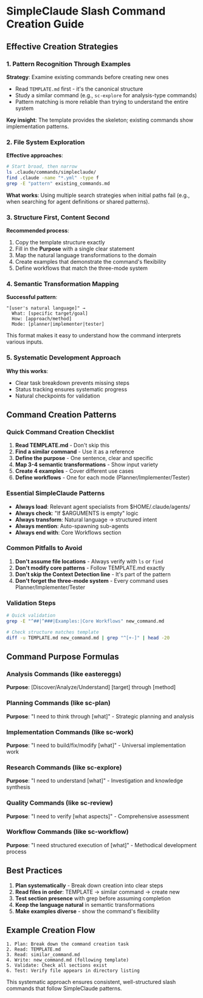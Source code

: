 # SimpleClaude Slash Command Creation Guide

## Effective Creation Strategies

### 1. Pattern Recognition Through Examples

**Strategy**: Examine existing commands before creating new ones

- Read `TEMPLATE.md` first - it's the canonical structure
- Study a similar command (e.g., `sc-explore` for analysis-type commands)
- Pattern matching is more reliable than trying to understand the entire system

**Key insight**: The template provides the skeleton; existing commands show implementation patterns.

### 2. File System Exploration

**Effective approaches**:

```bash
# Start broad, then narrow
ls .claude/commands/simpleclaude/
find .claude -name "*.yml" -type f
grep -E "pattern" existing_commands.md
```

**What works**: Using multiple search strategies when initial paths fail (e.g., when searching for agent definitions or shared patterns).

### 3. Structure First, Content Second

**Recommended process**:

1. Copy the template structure exactly
2. Fill in the **Purpose** with a single clear statement
3. Map the natural language transformations to the domain
4. Create examples that demonstrate the command's flexibility
5. Define workflows that match the three-mode system

### 4. Semantic Transformation Mapping

**Successful pattern**:

```
"[user's natural language]" →
  What: [specific target/goal]
  How: [approach/method]
  Mode: [planner|implementer|tester]
```

This format makes it easy to understand how the command interprets various inputs.

### 5. Systematic Development Approach

**Why this works**:

- Clear task breakdown prevents missing steps
- Status tracking ensures systematic progress
- Natural checkpoints for validation

## Command Creation Patterns

### Quick Command Creation Checklist

1. **Read TEMPLATE.md** - Don't skip this
2. **Find a similar command** - Use it as a reference
3. **Define the purpose** - One sentence, clear and specific
4. **Map 3-4 semantic transformations** - Show input variety
5. **Create 4 examples** - Cover different use cases
6. **Define workflows** - One for each mode (Planner/Implementer/Tester)

### Essential SimpleClaude Patterns

- **Always load**: Relevant agent specialists from $HOME/.claude/agents/ 
- **Always check**: "If $ARGUMENTS is empty" logic
- **Always transform**: Natural language → structured intent
- **Always mention**: Auto-spawning sub-agents
- **Always end with**: Core Workflows section

### Common Pitfalls to Avoid

1. **Don't assume file locations** - Always verify with `ls` or `find`
2. **Don't modify core patterns** - Follow TEMPLATE.md exactly
3. **Don't skip the Context Detection line** - It's part of the pattern
4. **Don't forget the three-mode system** - Every command uses Planner/Implementer/Tester

### Validation Steps

```bash
# Quick validation
grep -E "^##|^###|Examples:|Core Workflows" new_command.md

# Check structure matches template
diff -u TEMPLATE.md new_command.md | grep "^[+-]" | head -20
```

## Command Purpose Formulas

### Analysis Commands (like eastereggs)

**Purpose**: [Discover/Analyze/Understand] [target] through [method]

### Planning Commands (like sc-plan)

**Purpose**: "I need to think through [what]" - Strategic planning and analysis

### Implementation Commands (like sc-work)

**Purpose**: "I need to build/fix/modify [what]" - Universal implementation work

### Research Commands (like sc-explore)

**Purpose**: "I need to understand [what]" - Investigation and knowledge synthesis

### Quality Commands (like sc-review)

**Purpose**: "I need to verify [what aspects]" - Comprehensive assessment

### Workflow Commands (like sc-workflow)

**Purpose**: "I need structured execution of [what]" - Methodical development process

## Best Practices

1. **Plan systematically** - Break down creation into clear steps
2. **Read files in order**: TEMPLATE → similar command → create new
3. **Test section presence** with grep before assuming completion
4. **Keep the language natural** in semantic transformations
5. **Make examples diverse** - show the command's flexibility

## Example Creation Flow

```
1. Plan: Break down the command creation task
2. Read: TEMPLATE.md
3. Read: similar_command.md
4. Write: new_command.md (following template)
5. Validate: Check all sections exist
6. Test: Verify file appears in directory listing
```

This systematic approach ensures consistent, well-structured slash commands that follow SimpleClaude patterns.
